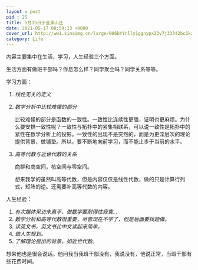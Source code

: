```yaml
---
layout : post
pid : 25
title: 5月15日于金溪山庄
date: 2021-05-17 08:59:13 +0800
cover_url: http://ww1.sinaimg.cn/large/006bYYnlly1ggnypx23v7j33342bc1kz.jpg
category: Life
---
```


内容主要集中在生活，学习，人生经验三个方面。

生活方面有做班干部吗？作息怎么样？同学聚会吗？同学关系等等。

学习方面：
1. *线性无关的定义*
2. *数学分析中比较难懂的部分*
   
   比较难懂的部分是函数的一致性。一致性比连续性更强，证明也更麻烦。为什么要安排一致性呢？一致性与拓扑中的紧集相联系，可以说一致性是拓扑中的紧性在数学分析上的投影。一致性的出现不是突然的，而是为更深层次的理论提供背景，做铺垫。所以，要不断地向前学习，而不能止步于当前的水平。

3. *高等代数与近世代数的关系*
   
   商群和商空间，核空间与零空间。

   想来我学的虽然叫高等代数，但是内容仅仅是线性代数，做的只是计算行列式，矩阵的逆。还需要补高等代数的内容。

人生经验：
1. *有次媒体采访朱熹平，做数学要耐得住寂寞...*
2. *数学分析和高等代数很重要，尽管现在不学了，但是后面要找题做。*
3. *读英文书，英文书比中文读起来简单。*
4. *做人生规划。*
5. *了解理论提出的背景，如近世代数。*

想来他也是很会说话。他问我当我班干部没有，我说没有，他说正常，当班干部有些花费时间。